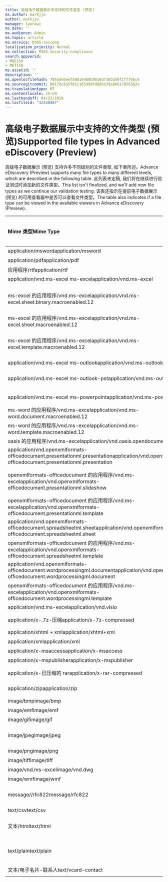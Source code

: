 ```yaml
---
title: 高级电子数据展示中支持的文件类型 (预览)
ms.author: markjjo
author: markjjo
manager: laurawi
ms.date: ''
ms.audience: Admin
ms.topic: article
ms.service: O365-seccomp
localization_priority: Normal
ms.collection: M365-security-compliance
search.appverid:
- MOE150
- MET150
ms.assetid: ''
description: ''
ms.openlocfilehash: 7955debee750019d60b8016d736ba50f1ff70bce
ms.sourcegitcommit: 0017dc6a5f81c165d9dfd88be39a6bb17856582e
ms.translationtype: MT
ms.contentlocale: zh-CN
ms.lasthandoff: 04/23/2019
ms.locfileid: "32240887"
---
```

# <a name="supported-file-types-in-advanced-ediscovery-preview"></a><span data-ttu-id="9be6d-102">高级电子数据展示中支持的文件类型 (预览)</span><span class="sxs-lookup"><span data-stu-id="9be6d-102">Supported file types in Advanced eDiscovery (Preview)</span></span>

<span data-ttu-id="9be6d-103">高级电子数据展示 (预览) 支持许多不同级别的文件类型, 如下表所述。</span><span class="sxs-lookup"><span data-stu-id="9be6d-103">Advance eDiscovery (Preview) supports many file types to many different levels, which are described in the following table.</span></span> <span data-ttu-id="9be6d-104">此列表未定稿, 我们将在继续进行验证测试时添加新的文件类型。</span><span class="sxs-lookup"><span data-stu-id="9be6d-104">This list isn't finalized, and we'll add new file types as we continue our validation testing.</span></span> <span data-ttu-id="9be6d-105">该表还指示在提前电子数据展示 (预览) 的可用查看器中是否可以查看文件类型。</span><span class="sxs-lookup"><span data-stu-id="9be6d-105">The table also indicates if a file type can be viewed in the available viewers in Advance eDiscovery (Preview).</span></span>

| <span data-ttu-id="9be6d-106">Mime 类型</span><span class="sxs-lookup"><span data-stu-id="9be6d-106">Mime Type</span></span> | <span data-ttu-id="9be6d-107">File 类</span><span class="sxs-lookup"><span data-stu-id="9be6d-107">File class</span></span> | <span data-ttu-id="9be6d-108">本机查看器</span><span class="sxs-lookup"><span data-stu-id="9be6d-108">Native viewer</span></span> | <span data-ttu-id="9be6d-109">文本查看器</span><span class="sxs-lookup"><span data-stu-id="9be6d-109">Text viewer</span></span> | <span data-ttu-id="9be6d-110">批注查看器</span><span class="sxs-lookup"><span data-stu-id="9be6d-110">Annotate viewer</span></span> | <span data-ttu-id="9be6d-111">容器提取</span><span class="sxs-lookup"><span data-stu-id="9be6d-111">Container extraction</span></span> | <span data-ttu-id="9be6d-112">扩展</span><span class="sxs-lookup"><span data-stu-id="9be6d-112">Extensions</span></span> |
| :- | :- | :- | :- | :- | :- | :- |
| <span data-ttu-id="9be6d-113">application/msword</span><span class="sxs-lookup"><span data-stu-id="9be6d-113">application/msword</span></span> | <span data-ttu-id="9be6d-114">Document</span><span class="sxs-lookup"><span data-stu-id="9be6d-114">Document</span></span> | <span data-ttu-id="9be6d-115">是</span><span class="sxs-lookup"><span data-stu-id="9be6d-115">Yes</span></span> | <span data-ttu-id="9be6d-116">是</span><span class="sxs-lookup"><span data-stu-id="9be6d-116">Yes</span></span> | <span data-ttu-id="9be6d-117">是</span><span class="sxs-lookup"><span data-stu-id="9be6d-117">Yes</span></span> | <span data-ttu-id="9be6d-118">否</span><span class="sxs-lookup"><span data-stu-id="9be6d-118">No</span></span> | <span data-ttu-id="9be6d-119">.doc; .dat</span><span class="sxs-lookup"><span data-stu-id="9be6d-119">.doc; .dat</span></span> |
| <span data-ttu-id="9be6d-120">application/pdf</span><span class="sxs-lookup"><span data-stu-id="9be6d-120">application/pdf</span></span> | <span data-ttu-id="9be6d-121">Document</span><span class="sxs-lookup"><span data-stu-id="9be6d-121">Document</span></span> | <span data-ttu-id="9be6d-122">是</span><span class="sxs-lookup"><span data-stu-id="9be6d-122">Yes</span></span> | <span data-ttu-id="9be6d-123">是</span><span class="sxs-lookup"><span data-stu-id="9be6d-123">Yes</span></span> | <span data-ttu-id="9be6d-124">是</span><span class="sxs-lookup"><span data-stu-id="9be6d-124">Yes</span></span> | <span data-ttu-id="9be6d-125">否</span><span class="sxs-lookup"><span data-stu-id="9be6d-125">No</span></span> | <span data-ttu-id="9be6d-126">.pdf</span><span class="sxs-lookup"><span data-stu-id="9be6d-126">.pdf</span></span> |
| <span data-ttu-id="9be6d-127">应用程序/rtf</span><span class="sxs-lookup"><span data-stu-id="9be6d-127">application/rtf</span></span> | <span data-ttu-id="9be6d-128">Document</span><span class="sxs-lookup"><span data-stu-id="9be6d-128">Document</span></span> | <span data-ttu-id="9be6d-129">是</span><span class="sxs-lookup"><span data-stu-id="9be6d-129">Yes</span></span> | <span data-ttu-id="9be6d-130">是</span><span class="sxs-lookup"><span data-stu-id="9be6d-130">Yes</span></span> | <span data-ttu-id="9be6d-131">是</span><span class="sxs-lookup"><span data-stu-id="9be6d-131">Yes</span></span> | <span data-ttu-id="9be6d-132">否</span><span class="sxs-lookup"><span data-stu-id="9be6d-132">No</span></span> | <span data-ttu-id="9be6d-133">.rtf;。首</span><span class="sxs-lookup"><span data-stu-id="9be6d-133">.rtf;.doc</span></span> |
| <span data-ttu-id="9be6d-134">application/vnd.ms-excel ms-excel</span><span class="sxs-lookup"><span data-stu-id="9be6d-134">application/vnd.ms-excel</span></span> | <span data-ttu-id="9be6d-135">Document</span><span class="sxs-lookup"><span data-stu-id="9be6d-135">Document</span></span> | <span data-ttu-id="9be6d-136">是</span><span class="sxs-lookup"><span data-stu-id="9be6d-136">Yes</span></span> | <span data-ttu-id="9be6d-137">是</span><span class="sxs-lookup"><span data-stu-id="9be6d-137">Yes</span></span> | <span data-ttu-id="9be6d-138">是</span><span class="sxs-lookup"><span data-stu-id="9be6d-138">Yes</span></span> | <span data-ttu-id="9be6d-139">否</span><span class="sxs-lookup"><span data-stu-id="9be6d-139">No</span></span> | <span data-ttu-id="9be6d-140">.xls; .dat</span><span class="sxs-lookup"><span data-stu-id="9be6d-140">.xls; .dat</span></span> |
| <span data-ttu-id="9be6d-141">ms-excel 的应用程序/vnd.ms-excel</span><span class="sxs-lookup"><span data-stu-id="9be6d-141">application/vnd.ms-excel.sheet.binary.macroenabled.12</span></span> | <span data-ttu-id="9be6d-142">生产率/开放式文档格式</span><span class="sxs-lookup"><span data-stu-id="9be6d-142">Productivity / Open Document Format</span></span> | <span data-ttu-id="9be6d-143">是</span><span class="sxs-lookup"><span data-stu-id="9be6d-143">Yes</span></span> | <span data-ttu-id="9be6d-144">是</span><span class="sxs-lookup"><span data-stu-id="9be6d-144">Yes</span></span> | <span data-ttu-id="9be6d-145">否</span><span class="sxs-lookup"><span data-stu-id="9be6d-145">No</span></span> | <span data-ttu-id="9be6d-146">否</span><span class="sxs-lookup"><span data-stu-id="9be6d-146">No</span></span> | <span data-ttu-id="9be6d-147">。 xlsb</span><span class="sxs-lookup"><span data-stu-id="9be6d-147">.xlsb</span></span> |
| <span data-ttu-id="9be6d-148">ms-excel 的应用程序/vnd.ms-excel</span><span class="sxs-lookup"><span data-stu-id="9be6d-148">application/vnd.ms-excel.sheet.macroenabled.12</span></span> | <span data-ttu-id="9be6d-149">Document</span><span class="sxs-lookup"><span data-stu-id="9be6d-149">Document</span></span> | <span data-ttu-id="9be6d-150">是</span><span class="sxs-lookup"><span data-stu-id="9be6d-150">Yes</span></span> | <span data-ttu-id="9be6d-151">是</span><span class="sxs-lookup"><span data-stu-id="9be6d-151">Yes</span></span> | <span data-ttu-id="9be6d-152">是</span><span class="sxs-lookup"><span data-stu-id="9be6d-152">Yes</span></span> | <span data-ttu-id="9be6d-153">否</span><span class="sxs-lookup"><span data-stu-id="9be6d-153">No</span></span> | <span data-ttu-id="9be6d-154">。 xlsm</span><span class="sxs-lookup"><span data-stu-id="9be6d-154">.xlsm</span></span> |
| <span data-ttu-id="9be6d-155">ms-excel 的应用程序/vnd.ms-excel</span><span class="sxs-lookup"><span data-stu-id="9be6d-155">application/vnd.ms-excel.template.macroenabled.12</span></span> | <span data-ttu-id="9be6d-156">生产率/开放式文档格式</span><span class="sxs-lookup"><span data-stu-id="9be6d-156">Productivity / Open Document Format</span></span> | <span data-ttu-id="9be6d-157">否</span><span class="sxs-lookup"><span data-stu-id="9be6d-157">No</span></span> | <span data-ttu-id="9be6d-158">是</span><span class="sxs-lookup"><span data-stu-id="9be6d-158">Yes</span></span> | <span data-ttu-id="9be6d-159">否</span><span class="sxs-lookup"><span data-stu-id="9be6d-159">No</span></span> | <span data-ttu-id="9be6d-160">否</span><span class="sxs-lookup"><span data-stu-id="9be6d-160">No</span></span> | <span data-ttu-id="9be6d-161">。 .xltm</span><span class="sxs-lookup"><span data-stu-id="9be6d-161">.xltm</span></span> |
| <span data-ttu-id="9be6d-162">application/vnd.ms-excel ms-outlook</span><span class="sxs-lookup"><span data-stu-id="9be6d-162">application/vnd.ms-outlook</span></span> | <span data-ttu-id="9be6d-163">工作效率</span><span class="sxs-lookup"><span data-stu-id="9be6d-163">Productivity</span></span> | <span data-ttu-id="9be6d-164">否</span><span class="sxs-lookup"><span data-stu-id="9be6d-164">No</span></span> | <span data-ttu-id="9be6d-165">否</span><span class="sxs-lookup"><span data-stu-id="9be6d-165">No</span></span> | <span data-ttu-id="9be6d-166">否</span><span class="sxs-lookup"><span data-stu-id="9be6d-166">No</span></span> | <span data-ttu-id="9be6d-167">否</span><span class="sxs-lookup"><span data-stu-id="9be6d-167">No</span></span> | <span data-ttu-id="9be6d-168">.msg</span><span class="sxs-lookup"><span data-stu-id="9be6d-168">.msg</span></span> |
| <span data-ttu-id="9be6d-169">application/vnd.ms-excel ms-outlook-pst</span><span class="sxs-lookup"><span data-stu-id="9be6d-169">application/vnd.ms-outlook-pst</span></span> | <span data-ttu-id="9be6d-170">工作效率/协作</span><span class="sxs-lookup"><span data-stu-id="9be6d-170">Productivity / Collaboration</span></span> | <span data-ttu-id="9be6d-171">否</span><span class="sxs-lookup"><span data-stu-id="9be6d-171">No</span></span> | <span data-ttu-id="9be6d-172">否</span><span class="sxs-lookup"><span data-stu-id="9be6d-172">No</span></span> | <span data-ttu-id="9be6d-173">否</span><span class="sxs-lookup"><span data-stu-id="9be6d-173">No</span></span> | <span data-ttu-id="9be6d-174">是</span><span class="sxs-lookup"><span data-stu-id="9be6d-174">Yes</span></span> | <span data-ttu-id="9be6d-175">.pst</span><span class="sxs-lookup"><span data-stu-id="9be6d-175">.pst</span></span> |
| <span data-ttu-id="9be6d-176">application/vnd.ms-excel ms-powerpoint</span><span class="sxs-lookup"><span data-stu-id="9be6d-176">application/vnd.ms-powerpoint</span></span> | <span data-ttu-id="9be6d-177">Document</span><span class="sxs-lookup"><span data-stu-id="9be6d-177">Document</span></span> | <span data-ttu-id="9be6d-178">是</span><span class="sxs-lookup"><span data-stu-id="9be6d-178">Yes</span></span> | <span data-ttu-id="9be6d-179">是</span><span class="sxs-lookup"><span data-stu-id="9be6d-179">Yes</span></span> | <span data-ttu-id="9be6d-180">是</span><span class="sxs-lookup"><span data-stu-id="9be6d-180">Yes</span></span> | <span data-ttu-id="9be6d-181">否</span><span class="sxs-lookup"><span data-stu-id="9be6d-181">No</span></span> | <span data-ttu-id="9be6d-182">.ppt; .pps;。尽头</span><span class="sxs-lookup"><span data-stu-id="9be6d-182">.ppt; .pps;.pot</span></span> |
| <span data-ttu-id="9be6d-183">ms-word 的应用程序/vnd.ms-excel</span><span class="sxs-lookup"><span data-stu-id="9be6d-183">application/vnd.ms-word.document.macroenabled.12</span></span> | <span data-ttu-id="9be6d-184">Document</span><span class="sxs-lookup"><span data-stu-id="9be6d-184">Document</span></span> | <span data-ttu-id="9be6d-185">是</span><span class="sxs-lookup"><span data-stu-id="9be6d-185">Yes</span></span> | <span data-ttu-id="9be6d-186">是</span><span class="sxs-lookup"><span data-stu-id="9be6d-186">Yes</span></span> | <span data-ttu-id="9be6d-187">是</span><span class="sxs-lookup"><span data-stu-id="9be6d-187">Yes</span></span> | <span data-ttu-id="9be6d-188">否</span><span class="sxs-lookup"><span data-stu-id="9be6d-188">No</span></span> | <span data-ttu-id="9be6d-189">.docm</span><span class="sxs-lookup"><span data-stu-id="9be6d-189">.docm</span></span> |
| <span data-ttu-id="9be6d-190">ms-word 的应用程序/vnd.ms-excel</span><span class="sxs-lookup"><span data-stu-id="9be6d-190">application/vnd.ms-word.template.macroenabled.12</span></span> | <span data-ttu-id="9be6d-191">Document</span><span class="sxs-lookup"><span data-stu-id="9be6d-191">Document</span></span> | <span data-ttu-id="9be6d-192">是</span><span class="sxs-lookup"><span data-stu-id="9be6d-192">Yes</span></span> | <span data-ttu-id="9be6d-193">是</span><span class="sxs-lookup"><span data-stu-id="9be6d-193">Yes</span></span> | <span data-ttu-id="9be6d-194">是</span><span class="sxs-lookup"><span data-stu-id="9be6d-194">Yes</span></span> | <span data-ttu-id="9be6d-195">否</span><span class="sxs-lookup"><span data-stu-id="9be6d-195">No</span></span> | <span data-ttu-id="9be6d-196">normal.dotm</span><span class="sxs-lookup"><span data-stu-id="9be6d-196">.dotm</span></span> |
| <span data-ttu-id="9be6d-197">oasis 的应用程序/vnd.ms-excel</span><span class="sxs-lookup"><span data-stu-id="9be6d-197">application/vnd.oasis.opendocument.text</span></span> | <span data-ttu-id="9be6d-198">Document</span><span class="sxs-lookup"><span data-stu-id="9be6d-198">Document</span></span> | <span data-ttu-id="9be6d-199">是</span><span class="sxs-lookup"><span data-stu-id="9be6d-199">Yes</span></span> | <span data-ttu-id="9be6d-200">是</span><span class="sxs-lookup"><span data-stu-id="9be6d-200">Yes</span></span> | <span data-ttu-id="9be6d-201">是</span><span class="sxs-lookup"><span data-stu-id="9be6d-201">Yes</span></span> | <span data-ttu-id="9be6d-202">否</span><span class="sxs-lookup"><span data-stu-id="9be6d-202">No</span></span> | <span data-ttu-id="9be6d-203">odt</span><span class="sxs-lookup"><span data-stu-id="9be6d-203">.odt;</span></span>  |
| <span data-ttu-id="9be6d-204">application/vnd.openxmlformats-officedocument.presentationml.presentation</span><span class="sxs-lookup"><span data-stu-id="9be6d-204">application/vnd.openxmlformats-officedocument.presentationml.presentation</span></span> | <span data-ttu-id="9be6d-205">Document</span><span class="sxs-lookup"><span data-stu-id="9be6d-205">Document</span></span> | <span data-ttu-id="9be6d-206">是</span><span class="sxs-lookup"><span data-stu-id="9be6d-206">Yes</span></span> | <span data-ttu-id="9be6d-207">是</span><span class="sxs-lookup"><span data-stu-id="9be6d-207">Yes</span></span> | <span data-ttu-id="9be6d-208">是</span><span class="sxs-lookup"><span data-stu-id="9be6d-208">Yes</span></span> | <span data-ttu-id="9be6d-209">否</span><span class="sxs-lookup"><span data-stu-id="9be6d-209">No</span></span> | <span data-ttu-id="9be6d-210">.pptx</span><span class="sxs-lookup"><span data-stu-id="9be6d-210">.pptx</span></span> |
| <span data-ttu-id="9be6d-211">openxmlformats-officedocument 的应用程序/vnd.ms-excel</span><span class="sxs-lookup"><span data-stu-id="9be6d-211">application/vnd.openxmlformats-officedocument.presentationml.slideshow</span></span> | <span data-ttu-id="9be6d-212">生产率/开放式文档格式</span><span class="sxs-lookup"><span data-stu-id="9be6d-212">Productivity / Open Document Format</span></span> | <span data-ttu-id="9be6d-213">是</span><span class="sxs-lookup"><span data-stu-id="9be6d-213">Yes</span></span> | <span data-ttu-id="9be6d-214">是</span><span class="sxs-lookup"><span data-stu-id="9be6d-214">Yes</span></span> | <span data-ttu-id="9be6d-215">是</span><span class="sxs-lookup"><span data-stu-id="9be6d-215">Yes</span></span> | <span data-ttu-id="9be6d-216">否</span><span class="sxs-lookup"><span data-stu-id="9be6d-216">No</span></span> | <span data-ttu-id="9be6d-217">。 ppsx</span><span class="sxs-lookup"><span data-stu-id="9be6d-217">.ppsx</span></span> |
| <span data-ttu-id="9be6d-218">openxmlformats-officedocument 的应用程序/vnd.ms-excel</span><span class="sxs-lookup"><span data-stu-id="9be6d-218">application/vnd.openxmlformats-officedocument.presentationml.template</span></span> | <span data-ttu-id="9be6d-219">Document</span><span class="sxs-lookup"><span data-stu-id="9be6d-219">Document</span></span> | <span data-ttu-id="9be6d-220">是</span><span class="sxs-lookup"><span data-stu-id="9be6d-220">Yes</span></span> | <span data-ttu-id="9be6d-221">是</span><span class="sxs-lookup"><span data-stu-id="9be6d-221">Yes</span></span> | <span data-ttu-id="9be6d-222">是</span><span class="sxs-lookup"><span data-stu-id="9be6d-222">Yes</span></span> | <span data-ttu-id="9be6d-223">否</span><span class="sxs-lookup"><span data-stu-id="9be6d-223">No</span></span> | <span data-ttu-id="9be6d-224">。 .potx</span><span class="sxs-lookup"><span data-stu-id="9be6d-224">.potx</span></span> |
| <span data-ttu-id="9be6d-225">application/vnd.openxmlformats-officedocument.spreadsheetml.sheet</span><span class="sxs-lookup"><span data-stu-id="9be6d-225">application/vnd.openxmlformats-officedocument.spreadsheetml.sheet</span></span> | <span data-ttu-id="9be6d-226">Document</span><span class="sxs-lookup"><span data-stu-id="9be6d-226">Document</span></span> | <span data-ttu-id="9be6d-227">是</span><span class="sxs-lookup"><span data-stu-id="9be6d-227">Yes</span></span> | <span data-ttu-id="9be6d-228">是</span><span class="sxs-lookup"><span data-stu-id="9be6d-228">Yes</span></span> | <span data-ttu-id="9be6d-229">是</span><span class="sxs-lookup"><span data-stu-id="9be6d-229">Yes</span></span> | <span data-ttu-id="9be6d-230">否</span><span class="sxs-lookup"><span data-stu-id="9be6d-230">No</span></span> | <span data-ttu-id="9be6d-231">.xlsx</span><span class="sxs-lookup"><span data-stu-id="9be6d-231">.xlsx</span></span> |
| <span data-ttu-id="9be6d-232">openxmlformats-officedocument 的应用程序/vnd.ms-excel</span><span class="sxs-lookup"><span data-stu-id="9be6d-232">application/vnd.openxmlformats-officedocument.spreadsheetml.template</span></span> | <span data-ttu-id="9be6d-233">Document</span><span class="sxs-lookup"><span data-stu-id="9be6d-233">Document</span></span> | <span data-ttu-id="9be6d-234">是</span><span class="sxs-lookup"><span data-stu-id="9be6d-234">Yes</span></span> | <span data-ttu-id="9be6d-235">是</span><span class="sxs-lookup"><span data-stu-id="9be6d-235">Yes</span></span> | <span data-ttu-id="9be6d-236">是</span><span class="sxs-lookup"><span data-stu-id="9be6d-236">Yes</span></span> | <span data-ttu-id="9be6d-237">否</span><span class="sxs-lookup"><span data-stu-id="9be6d-237">No</span></span> | <span data-ttu-id="9be6d-238">。 .xltx</span><span class="sxs-lookup"><span data-stu-id="9be6d-238">.xltx</span></span> |
| <span data-ttu-id="9be6d-239">application/vnd.openxmlformats-officedocument.wordprocessingml.document</span><span class="sxs-lookup"><span data-stu-id="9be6d-239">application/vnd.openxmlformats-officedocument.wordprocessingml.document</span></span> | <span data-ttu-id="9be6d-240">Document</span><span class="sxs-lookup"><span data-stu-id="9be6d-240">Document</span></span> | <span data-ttu-id="9be6d-241">是</span><span class="sxs-lookup"><span data-stu-id="9be6d-241">Yes</span></span> | <span data-ttu-id="9be6d-242">是</span><span class="sxs-lookup"><span data-stu-id="9be6d-242">Yes</span></span> | <span data-ttu-id="9be6d-243">是</span><span class="sxs-lookup"><span data-stu-id="9be6d-243">Yes</span></span> | <span data-ttu-id="9be6d-244">否</span><span class="sxs-lookup"><span data-stu-id="9be6d-244">No</span></span> | <span data-ttu-id="9be6d-245">.docx</span><span class="sxs-lookup"><span data-stu-id="9be6d-245">.docx</span></span> |
| <span data-ttu-id="9be6d-246">openxmlformats-officedocument 的应用程序/vnd.ms-excel</span><span class="sxs-lookup"><span data-stu-id="9be6d-246">application/vnd.openxmlformats-officedocument.wordprocessingml.template</span></span> | <span data-ttu-id="9be6d-247">Document</span><span class="sxs-lookup"><span data-stu-id="9be6d-247">Document</span></span> | <span data-ttu-id="9be6d-248">是</span><span class="sxs-lookup"><span data-stu-id="9be6d-248">Yes</span></span> | <span data-ttu-id="9be6d-249">是</span><span class="sxs-lookup"><span data-stu-id="9be6d-249">Yes</span></span> | <span data-ttu-id="9be6d-250">是</span><span class="sxs-lookup"><span data-stu-id="9be6d-250">Yes</span></span> | <span data-ttu-id="9be6d-251">否</span><span class="sxs-lookup"><span data-stu-id="9be6d-251">No</span></span> | <span data-ttu-id="9be6d-252">。 .dotx</span><span class="sxs-lookup"><span data-stu-id="9be6d-252">.dotx</span></span> |
| <span data-ttu-id="9be6d-253">application/vnd.ms-excel</span><span class="sxs-lookup"><span data-stu-id="9be6d-253">application/vnd.visio</span></span> | <span data-ttu-id="9be6d-254">Document</span><span class="sxs-lookup"><span data-stu-id="9be6d-254">Document</span></span> | <span data-ttu-id="9be6d-255">是</span><span class="sxs-lookup"><span data-stu-id="9be6d-255">Yes</span></span> | <span data-ttu-id="9be6d-256">是</span><span class="sxs-lookup"><span data-stu-id="9be6d-256">Yes</span></span> | <span data-ttu-id="9be6d-257">是</span><span class="sxs-lookup"><span data-stu-id="9be6d-257">Yes</span></span> | <span data-ttu-id="9be6d-258">否</span><span class="sxs-lookup"><span data-stu-id="9be6d-258">No</span></span> | <span data-ttu-id="9be6d-259">.vsd</span><span class="sxs-lookup"><span data-stu-id="9be6d-259">.vsd</span></span> |
| <span data-ttu-id="9be6d-260">application/x-.7z-压缩</span><span class="sxs-lookup"><span data-stu-id="9be6d-260">application/x-7z-compressed</span></span> | <span data-ttu-id="9be6d-261">存档/容器</span><span class="sxs-lookup"><span data-stu-id="9be6d-261">Archive / Container</span></span> | <span data-ttu-id="9be6d-262">否</span><span class="sxs-lookup"><span data-stu-id="9be6d-262">No</span></span> | <span data-ttu-id="9be6d-263">否</span><span class="sxs-lookup"><span data-stu-id="9be6d-263">No</span></span> | <span data-ttu-id="9be6d-264">否</span><span class="sxs-lookup"><span data-stu-id="9be6d-264">No</span></span> | <span data-ttu-id="9be6d-265">是</span><span class="sxs-lookup"><span data-stu-id="9be6d-265">Yes</span></span> | <span data-ttu-id="9be6d-266">。 .7z</span><span class="sxs-lookup"><span data-stu-id="9be6d-266">.7z</span></span> |
| <span data-ttu-id="9be6d-267">application/xhtml + xml</span><span class="sxs-lookup"><span data-stu-id="9be6d-267">application/xhtml+xml</span></span> | <span data-ttu-id="9be6d-268">Document</span><span class="sxs-lookup"><span data-stu-id="9be6d-268">Document</span></span> | <span data-ttu-id="9be6d-269">是</span><span class="sxs-lookup"><span data-stu-id="9be6d-269">Yes</span></span> | <span data-ttu-id="9be6d-270">是</span><span class="sxs-lookup"><span data-stu-id="9be6d-270">Yes</span></span> | <span data-ttu-id="9be6d-271">是</span><span class="sxs-lookup"><span data-stu-id="9be6d-271">Yes</span></span> | <span data-ttu-id="9be6d-272">否</span><span class="sxs-lookup"><span data-stu-id="9be6d-272">No</span></span> | <span data-ttu-id="9be6d-273">的 xhtml</span><span class="sxs-lookup"><span data-stu-id="9be6d-273">.xhtml</span></span> |
| <span data-ttu-id="9be6d-274">application/xml</span><span class="sxs-lookup"><span data-stu-id="9be6d-274">application/xml</span></span> | <span data-ttu-id="9be6d-275">Document</span><span class="sxs-lookup"><span data-stu-id="9be6d-275">Document</span></span> | <span data-ttu-id="9be6d-276">是</span><span class="sxs-lookup"><span data-stu-id="9be6d-276">Yes</span></span> | <span data-ttu-id="9be6d-277">是</span><span class="sxs-lookup"><span data-stu-id="9be6d-277">Yes</span></span> | <span data-ttu-id="9be6d-278">是</span><span class="sxs-lookup"><span data-stu-id="9be6d-278">Yes</span></span> | <span data-ttu-id="9be6d-279">否</span><span class="sxs-lookup"><span data-stu-id="9be6d-279">No</span></span> | <span data-ttu-id="9be6d-280">.xml</span><span class="sxs-lookup"><span data-stu-id="9be6d-280">.xml</span></span> |
| <span data-ttu-id="9be6d-281">application/x-msaccess</span><span class="sxs-lookup"><span data-stu-id="9be6d-281">application/x-msaccess</span></span> | <span data-ttu-id="9be6d-282">Document</span><span class="sxs-lookup"><span data-stu-id="9be6d-282">Document</span></span> | <span data-ttu-id="9be6d-283">是</span><span class="sxs-lookup"><span data-stu-id="9be6d-283">Yes</span></span> | <span data-ttu-id="9be6d-284">是</span><span class="sxs-lookup"><span data-stu-id="9be6d-284">Yes</span></span> | <span data-ttu-id="9be6d-285">是</span><span class="sxs-lookup"><span data-stu-id="9be6d-285">Yes</span></span> | <span data-ttu-id="9be6d-286">否</span><span class="sxs-lookup"><span data-stu-id="9be6d-286">No</span></span> | <span data-ttu-id="9be6d-287">.mdb</span><span class="sxs-lookup"><span data-stu-id="9be6d-287">.mdb</span></span> |
| <span data-ttu-id="9be6d-288">application/x-mspublisher</span><span class="sxs-lookup"><span data-stu-id="9be6d-288">application/x-mspublisher</span></span> | <span data-ttu-id="9be6d-289">Document</span><span class="sxs-lookup"><span data-stu-id="9be6d-289">Document</span></span> | <span data-ttu-id="9be6d-290">是</span><span class="sxs-lookup"><span data-stu-id="9be6d-290">Yes</span></span> | <span data-ttu-id="9be6d-291">是</span><span class="sxs-lookup"><span data-stu-id="9be6d-291">Yes</span></span> | <span data-ttu-id="9be6d-292">是</span><span class="sxs-lookup"><span data-stu-id="9be6d-292">Yes</span></span> | <span data-ttu-id="9be6d-293">否</span><span class="sxs-lookup"><span data-stu-id="9be6d-293">No</span></span> | <span data-ttu-id="9be6d-294">.pub</span><span class="sxs-lookup"><span data-stu-id="9be6d-294">.pub</span></span> |
| <span data-ttu-id="9be6d-295">application/x-已压缩的 rar</span><span class="sxs-lookup"><span data-stu-id="9be6d-295">application/x-rar-compressed</span></span> | <span data-ttu-id="9be6d-296">存档/容器</span><span class="sxs-lookup"><span data-stu-id="9be6d-296">Archive / Container</span></span> | <span data-ttu-id="9be6d-297">否</span><span class="sxs-lookup"><span data-stu-id="9be6d-297">No</span></span> | <span data-ttu-id="9be6d-298">否</span><span class="sxs-lookup"><span data-stu-id="9be6d-298">No</span></span> | <span data-ttu-id="9be6d-299">否</span><span class="sxs-lookup"><span data-stu-id="9be6d-299">No</span></span> | <span data-ttu-id="9be6d-300">是</span><span class="sxs-lookup"><span data-stu-id="9be6d-300">Yes</span></span> | <span data-ttu-id="9be6d-301">rar</span><span class="sxs-lookup"><span data-stu-id="9be6d-301">.rar</span></span> |
| <span data-ttu-id="9be6d-302">application/zip</span><span class="sxs-lookup"><span data-stu-id="9be6d-302">application/zip</span></span> | <span data-ttu-id="9be6d-303">存档/容器</span><span class="sxs-lookup"><span data-stu-id="9be6d-303">Archive / Container</span></span> | <span data-ttu-id="9be6d-304">否</span><span class="sxs-lookup"><span data-stu-id="9be6d-304">No</span></span> | <span data-ttu-id="9be6d-305">否</span><span class="sxs-lookup"><span data-stu-id="9be6d-305">No</span></span> | <span data-ttu-id="9be6d-306">否</span><span class="sxs-lookup"><span data-stu-id="9be6d-306">No</span></span> | <span data-ttu-id="9be6d-307">是</span><span class="sxs-lookup"><span data-stu-id="9be6d-307">Yes</span></span> | <span data-ttu-id="9be6d-308">.zip</span><span class="sxs-lookup"><span data-stu-id="9be6d-308">.zip</span></span> |
| <span data-ttu-id="9be6d-309">image/bmp</span><span class="sxs-lookup"><span data-stu-id="9be6d-309">image/bmp</span></span> | <span data-ttu-id="9be6d-310">图像</span><span class="sxs-lookup"><span data-stu-id="9be6d-310">Image</span></span> | <span data-ttu-id="9be6d-311">是</span><span class="sxs-lookup"><span data-stu-id="9be6d-311">Yes</span></span> | <span data-ttu-id="9be6d-312">是</span><span class="sxs-lookup"><span data-stu-id="9be6d-312">Yes</span></span> | <span data-ttu-id="9be6d-313">是</span><span class="sxs-lookup"><span data-stu-id="9be6d-313">Yes</span></span> | <span data-ttu-id="9be6d-314">否</span><span class="sxs-lookup"><span data-stu-id="9be6d-314">No</span></span> | <span data-ttu-id="9be6d-315">.bmp</span><span class="sxs-lookup"><span data-stu-id="9be6d-315">.bmp</span></span> |
| <span data-ttu-id="9be6d-316">image/emf</span><span class="sxs-lookup"><span data-stu-id="9be6d-316">image/emf</span></span> | <span data-ttu-id="9be6d-317">图像</span><span class="sxs-lookup"><span data-stu-id="9be6d-317">Image</span></span> | <span data-ttu-id="9be6d-318">是</span><span class="sxs-lookup"><span data-stu-id="9be6d-318">Yes</span></span> | <span data-ttu-id="9be6d-319">是</span><span class="sxs-lookup"><span data-stu-id="9be6d-319">Yes</span></span> | <span data-ttu-id="9be6d-320">是</span><span class="sxs-lookup"><span data-stu-id="9be6d-320">Yes</span></span> | <span data-ttu-id="9be6d-321">否</span><span class="sxs-lookup"><span data-stu-id="9be6d-321">No</span></span> | <span data-ttu-id="9be6d-322">.emf</span><span class="sxs-lookup"><span data-stu-id="9be6d-322">.emf</span></span> |
| <span data-ttu-id="9be6d-323">image/gif</span><span class="sxs-lookup"><span data-stu-id="9be6d-323">image/gif</span></span> | <span data-ttu-id="9be6d-324">Document</span><span class="sxs-lookup"><span data-stu-id="9be6d-324">Document</span></span> | <span data-ttu-id="9be6d-325">是</span><span class="sxs-lookup"><span data-stu-id="9be6d-325">Yes</span></span> | <span data-ttu-id="9be6d-326">是</span><span class="sxs-lookup"><span data-stu-id="9be6d-326">Yes</span></span> | <span data-ttu-id="9be6d-327">是</span><span class="sxs-lookup"><span data-stu-id="9be6d-327">Yes</span></span> | <span data-ttu-id="9be6d-328">否</span><span class="sxs-lookup"><span data-stu-id="9be6d-328">No</span></span> | <span data-ttu-id="9be6d-329">.gif</span><span class="sxs-lookup"><span data-stu-id="9be6d-329">.gif</span></span> |
| <span data-ttu-id="9be6d-330">image/jpeg</span><span class="sxs-lookup"><span data-stu-id="9be6d-330">image/jpeg</span></span> | <span data-ttu-id="9be6d-331">图像</span><span class="sxs-lookup"><span data-stu-id="9be6d-331">Image</span></span> | <span data-ttu-id="9be6d-332">是</span><span class="sxs-lookup"><span data-stu-id="9be6d-332">Yes</span></span> | <span data-ttu-id="9be6d-333">是</span><span class="sxs-lookup"><span data-stu-id="9be6d-333">Yes</span></span> | <span data-ttu-id="9be6d-334">是</span><span class="sxs-lookup"><span data-stu-id="9be6d-334">Yes</span></span> | <span data-ttu-id="9be6d-335">否</span><span class="sxs-lookup"><span data-stu-id="9be6d-335">No</span></span> | <span data-ttu-id="9be6d-336">.jpg;. jpeg; .dat;。jpgt</span><span class="sxs-lookup"><span data-stu-id="9be6d-336">.jpg; .jpeg; .dat;.jpgt</span></span> |
| <span data-ttu-id="9be6d-337">image/png</span><span class="sxs-lookup"><span data-stu-id="9be6d-337">image/png</span></span> | <span data-ttu-id="9be6d-338">图像</span><span class="sxs-lookup"><span data-stu-id="9be6d-338">Image</span></span> | <span data-ttu-id="9be6d-339">是</span><span class="sxs-lookup"><span data-stu-id="9be6d-339">Yes</span></span> | <span data-ttu-id="9be6d-340">是</span><span class="sxs-lookup"><span data-stu-id="9be6d-340">Yes</span></span> | <span data-ttu-id="9be6d-341">是</span><span class="sxs-lookup"><span data-stu-id="9be6d-341">Yes</span></span> | <span data-ttu-id="9be6d-342">否</span><span class="sxs-lookup"><span data-stu-id="9be6d-342">No</span></span> | <span data-ttu-id="9be6d-343">.png</span><span class="sxs-lookup"><span data-stu-id="9be6d-343">.png</span></span> |
| <span data-ttu-id="9be6d-344">image/tiff</span><span class="sxs-lookup"><span data-stu-id="9be6d-344">image/tiff</span></span> | <span data-ttu-id="9be6d-345">图像</span><span class="sxs-lookup"><span data-stu-id="9be6d-345">Image</span></span> | <span data-ttu-id="9be6d-346">是</span><span class="sxs-lookup"><span data-stu-id="9be6d-346">Yes</span></span> | <span data-ttu-id="9be6d-347">是</span><span class="sxs-lookup"><span data-stu-id="9be6d-347">Yes</span></span> | <span data-ttu-id="9be6d-348">是</span><span class="sxs-lookup"><span data-stu-id="9be6d-348">Yes</span></span> | <span data-ttu-id="9be6d-349">否</span><span class="sxs-lookup"><span data-stu-id="9be6d-349">No</span></span> | <span data-ttu-id="9be6d-350">.tif</span><span class="sxs-lookup"><span data-stu-id="9be6d-350">.tif</span></span> |
| <span data-ttu-id="9be6d-351">image/vnd.ms-excel</span><span class="sxs-lookup"><span data-stu-id="9be6d-351">image/vnd.dwg</span></span> | <span data-ttu-id="9be6d-352">Document</span><span class="sxs-lookup"><span data-stu-id="9be6d-352">Document</span></span> | <span data-ttu-id="9be6d-353">是</span><span class="sxs-lookup"><span data-stu-id="9be6d-353">Yes</span></span> | <span data-ttu-id="9be6d-354">是</span><span class="sxs-lookup"><span data-stu-id="9be6d-354">Yes</span></span> | <span data-ttu-id="9be6d-355">是</span><span class="sxs-lookup"><span data-stu-id="9be6d-355">Yes</span></span> | <span data-ttu-id="9be6d-356">否</span><span class="sxs-lookup"><span data-stu-id="9be6d-356">No</span></span> | <span data-ttu-id="9be6d-357">dwg;。.dxf</span><span class="sxs-lookup"><span data-stu-id="9be6d-357">.dwg;.dxf;</span></span> |
| <span data-ttu-id="9be6d-358">image/wmf</span><span class="sxs-lookup"><span data-stu-id="9be6d-358">image/wmf</span></span> | <span data-ttu-id="9be6d-359">Document</span><span class="sxs-lookup"><span data-stu-id="9be6d-359">Document</span></span> | <span data-ttu-id="9be6d-360">是</span><span class="sxs-lookup"><span data-stu-id="9be6d-360">Yes</span></span> | <span data-ttu-id="9be6d-361">是</span><span class="sxs-lookup"><span data-stu-id="9be6d-361">Yes</span></span> | <span data-ttu-id="9be6d-362">是</span><span class="sxs-lookup"><span data-stu-id="9be6d-362">Yes</span></span> | <span data-ttu-id="9be6d-363">否</span><span class="sxs-lookup"><span data-stu-id="9be6d-363">No</span></span> | <span data-ttu-id="9be6d-364">.wmf</span><span class="sxs-lookup"><span data-stu-id="9be6d-364">.wmf</span></span> |
| <span data-ttu-id="9be6d-365">message//rfc822</span><span class="sxs-lookup"><span data-stu-id="9be6d-365">message/rfc822</span></span> | <span data-ttu-id="9be6d-366">工作效率/协作</span><span class="sxs-lookup"><span data-stu-id="9be6d-366">Productivity / Collaboration</span></span> | <span data-ttu-id="9be6d-367">否</span><span class="sxs-lookup"><span data-stu-id="9be6d-367">No</span></span> | <span data-ttu-id="9be6d-368">否</span><span class="sxs-lookup"><span data-stu-id="9be6d-368">No</span></span> | <span data-ttu-id="9be6d-369">否</span><span class="sxs-lookup"><span data-stu-id="9be6d-369">No</span></span> | <span data-ttu-id="9be6d-370">否</span><span class="sxs-lookup"><span data-stu-id="9be6d-370">No</span></span> | <span data-ttu-id="9be6d-371">.eml</span><span class="sxs-lookup"><span data-stu-id="9be6d-371">.eml</span></span> |
| <span data-ttu-id="9be6d-372">text/csv</span><span class="sxs-lookup"><span data-stu-id="9be6d-372">text/csv</span></span> | <span data-ttu-id="9be6d-373">Document</span><span class="sxs-lookup"><span data-stu-id="9be6d-373">Document</span></span> | <span data-ttu-id="9be6d-374">是</span><span class="sxs-lookup"><span data-stu-id="9be6d-374">Yes</span></span> | <span data-ttu-id="9be6d-375">是</span><span class="sxs-lookup"><span data-stu-id="9be6d-375">Yes</span></span> | <span data-ttu-id="9be6d-376">是</span><span class="sxs-lookup"><span data-stu-id="9be6d-376">Yes</span></span> | <span data-ttu-id="9be6d-377">否</span><span class="sxs-lookup"><span data-stu-id="9be6d-377">No</span></span> | <span data-ttu-id="9be6d-378">.csv</span><span class="sxs-lookup"><span data-stu-id="9be6d-378">.csv</span></span> |
| <span data-ttu-id="9be6d-379">文本/html</span><span class="sxs-lookup"><span data-stu-id="9be6d-379">text/html</span></span> | <span data-ttu-id="9be6d-380">Document</span><span class="sxs-lookup"><span data-stu-id="9be6d-380">Document</span></span> | <span data-ttu-id="9be6d-381">是</span><span class="sxs-lookup"><span data-stu-id="9be6d-381">Yes</span></span> | <span data-ttu-id="9be6d-382">是</span><span class="sxs-lookup"><span data-stu-id="9be6d-382">Yes</span></span> | <span data-ttu-id="9be6d-383">是</span><span class="sxs-lookup"><span data-stu-id="9be6d-383">Yes</span></span> | <span data-ttu-id="9be6d-384">否</span><span class="sxs-lookup"><span data-stu-id="9be6d-384">No</span></span> | <span data-ttu-id="9be6d-385">.html;。shtml</span><span class="sxs-lookup"><span data-stu-id="9be6d-385">.html;.shtml; .htm</span></span> |
| <span data-ttu-id="9be6d-386">text/plain</span><span class="sxs-lookup"><span data-stu-id="9be6d-386">text/plain</span></span> | <span data-ttu-id="9be6d-387">Document</span><span class="sxs-lookup"><span data-stu-id="9be6d-387">Document</span></span> | <span data-ttu-id="9be6d-388">是</span><span class="sxs-lookup"><span data-stu-id="9be6d-388">Yes</span></span> | <span data-ttu-id="9be6d-389">是</span><span class="sxs-lookup"><span data-stu-id="9be6d-389">Yes</span></span> | <span data-ttu-id="9be6d-390">是</span><span class="sxs-lookup"><span data-stu-id="9be6d-390">Yes</span></span> | <span data-ttu-id="9be6d-391">否</span><span class="sxs-lookup"><span data-stu-id="9be6d-391">No</span></span> | <span data-ttu-id="9be6d-392">.txt; .css;。con;. pl; .csv; .dat</span><span class="sxs-lookup"><span data-stu-id="9be6d-392">.txt; .css;.con; .pl; .csv; .dat</span></span> |
| <span data-ttu-id="9be6d-393">文本/电子名片-联系人</span><span class="sxs-lookup"><span data-stu-id="9be6d-393">text/vcard-contact</span></span> | <span data-ttu-id="9be6d-394">Document</span><span class="sxs-lookup"><span data-stu-id="9be6d-394">Document</span></span> | <span data-ttu-id="9be6d-395">是</span><span class="sxs-lookup"><span data-stu-id="9be6d-395">Yes</span></span> | <span data-ttu-id="9be6d-396">是</span><span class="sxs-lookup"><span data-stu-id="9be6d-396">Yes</span></span> | <span data-ttu-id="9be6d-397">是</span><span class="sxs-lookup"><span data-stu-id="9be6d-397">Yes</span></span> | <span data-ttu-id="9be6d-398">否</span><span class="sxs-lookup"><span data-stu-id="9be6d-398">No</span></span> | <span data-ttu-id="9be6d-399">.vcf</span><span class="sxs-lookup"><span data-stu-id="9be6d-399">.vcf</span></span> |
||||||||